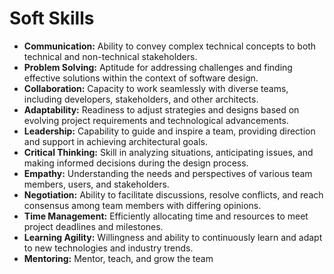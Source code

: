 # Soft Skills

* **Communication:** Ability to convey complex technical concepts to both technical and non-technical stakeholders.
* **Problem Solving:** Aptitude for addressing challenges and finding effective solutions within the context of software design.
* **Collaboration:** Capacity to work seamlessly with diverse teams, including developers, stakeholders, and other architects.
* **Adaptability:** Readiness to adjust strategies and designs based on evolving project requirements and technological advancements.
* **Leadership:** Capability to guide and inspire a team, providing direction and support in achieving architectural goals.
* **Critical Thinking:** Skill in analyzing situations, anticipating issues, and making informed decisions during the design process.
* **Empathy:** Understanding the needs and perspectives of various team members, users, and stakeholders.
* **Negotiation:** Ability to facilitate discussions, resolve conflicts, and reach consensus among team members with differing opinions.
* **Time Management:** Efficiently allocating time and resources to meet project deadlines and milestones.
* **Learning Agility:** Willingness and ability to continuously learn and adapt to new technologies and industry trends.
* **Mentoring:** Mentor, teach, and grow the team

